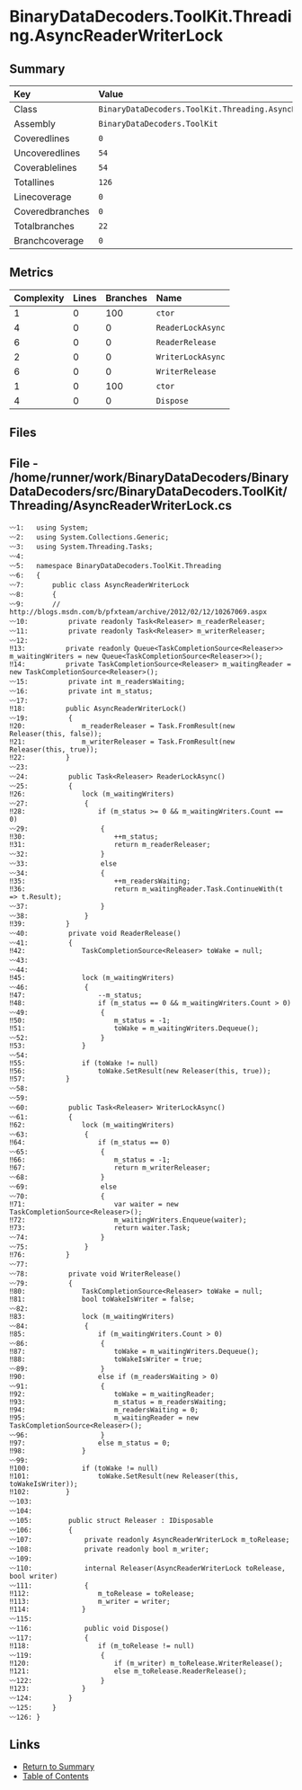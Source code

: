 ﻿# BinaryDataDecoders.ToolKit.Threading.AsyncReaderWriterLock

## Summary

| Key             | Value                                                        |
| :-------------- | :----------------------------------------------------------- |
| Class           | `BinaryDataDecoders.ToolKit.Threading.AsyncReaderWriterLock` |
| Assembly        | `BinaryDataDecoders.ToolKit`                                 |
| Coveredlines    | `0`                                                          |
| Uncoveredlines  | `54`                                                         |
| Coverablelines  | `54`                                                         |
| Totallines      | `126`                                                        |
| Linecoverage    | `0`                                                          |
| Coveredbranches | `0`                                                          |
| Totalbranches   | `22`                                                         |
| Branchcoverage  | `0`                                                          |

## Metrics

| Complexity | Lines | Branches | Name              |
| :--------- | :---- | :------- | :---------------- |
| 1          | 0     | 100      | `ctor`            |
| 4          | 0     | 0        | `ReaderLockAsync` |
| 6          | 0     | 0        | `ReaderRelease`   |
| 2          | 0     | 0        | `WriterLockAsync` |
| 6          | 0     | 0        | `WriterRelease`   |
| 1          | 0     | 100      | `ctor`            |
| 4          | 0     | 0        | `Dispose`         |

## Files

## File - /home/runner/work/BinaryDataDecoders/BinaryDataDecoders/src/BinaryDataDecoders.ToolKit/Threading/AsyncReaderWriterLock.cs

```CSharp
〰1:   using System;
〰2:   using System.Collections.Generic;
〰3:   using System.Threading.Tasks;
〰4:   
〰5:   namespace BinaryDataDecoders.ToolKit.Threading
〰6:   {
〰7:       public class AsyncReaderWriterLock
〰8:       {
〰9:       // http://blogs.msdn.com/b/pfxteam/archive/2012/02/12/10267069.aspx
〰10:          private readonly Task<Releaser> m_readerReleaser;
〰11:          private readonly Task<Releaser> m_writerReleaser;
〰12:  
‼13:          private readonly Queue<TaskCompletionSource<Releaser>> m_waitingWriters = new Queue<TaskCompletionSource<Releaser>>();
‼14:          private TaskCompletionSource<Releaser> m_waitingReader = new TaskCompletionSource<Releaser>();
〰15:          private int m_readersWaiting;
〰16:          private int m_status;
〰17:  
‼18:          public AsyncReaderWriterLock()
〰19:          {
‼20:              m_readerReleaser = Task.FromResult(new Releaser(this, false));
‼21:              m_writerReleaser = Task.FromResult(new Releaser(this, true));
‼22:          }
〰23:  
〰24:          public Task<Releaser> ReaderLockAsync()
〰25:          {
‼26:              lock (m_waitingWriters)
〰27:              {
‼28:                  if (m_status >= 0 && m_waitingWriters.Count == 0)
〰29:                  {
‼30:                      ++m_status;
‼31:                      return m_readerReleaser;
〰32:                  }
〰33:                  else
〰34:                  {
‼35:                      ++m_readersWaiting;
‼36:                      return m_waitingReader.Task.ContinueWith(t => t.Result);
〰37:                  }
〰38:              }
‼39:          }
〰40:          private void ReaderRelease()
〰41:          {
‼42:              TaskCompletionSource<Releaser> toWake = null;
〰43:  
〰44:  
‼45:              lock (m_waitingWriters)
〰46:              {
‼47:                  --m_status;
‼48:                  if (m_status == 0 && m_waitingWriters.Count > 0)
〰49:                  {
‼50:                      m_status = -1;
‼51:                      toWake = m_waitingWriters.Dequeue();
〰52:                  }
‼53:              }
〰54:  
‼55:              if (toWake != null)
‼56:                  toWake.SetResult(new Releaser(this, true));
‼57:          }
〰58:  
〰59:  
〰60:          public Task<Releaser> WriterLockAsync()
〰61:          {
‼62:              lock (m_waitingWriters)
〰63:              {
‼64:                  if (m_status == 0)
〰65:                  {
‼66:                      m_status = -1;
‼67:                      return m_writerReleaser;
〰68:                  }
〰69:                  else
〰70:                  {
‼71:                      var waiter = new TaskCompletionSource<Releaser>();
‼72:                      m_waitingWriters.Enqueue(waiter);
‼73:                      return waiter.Task;
〰74:                  }
〰75:              }
‼76:          }
〰77:  
〰78:          private void WriterRelease()
〰79:          {
‼80:              TaskCompletionSource<Releaser> toWake = null;
‼81:              bool toWakeIsWriter = false;
〰82:  
‼83:              lock (m_waitingWriters)
〰84:              {
‼85:                  if (m_waitingWriters.Count > 0)
〰86:                  {
‼87:                      toWake = m_waitingWriters.Dequeue();
‼88:                      toWakeIsWriter = true;
〰89:                  }
‼90:                  else if (m_readersWaiting > 0)
〰91:                  {
‼92:                      toWake = m_waitingReader;
‼93:                      m_status = m_readersWaiting;
‼94:                      m_readersWaiting = 0;
‼95:                      m_waitingReader = new TaskCompletionSource<Releaser>();
〰96:                  }
‼97:                  else m_status = 0;
‼98:              }
〰99:  
‼100:             if (toWake != null)
‼101:                 toWake.SetResult(new Releaser(this, toWakeIsWriter));
‼102:         }
〰103: 
〰104: 
〰105:         public struct Releaser : IDisposable
〰106:         {
〰107:             private readonly AsyncReaderWriterLock m_toRelease;
〰108:             private readonly bool m_writer;
〰109: 
〰110:             internal Releaser(AsyncReaderWriterLock toRelease, bool writer)
〰111:             {
‼112:                 m_toRelease = toRelease;
‼113:                 m_writer = writer;
‼114:             }
〰115: 
〰116:             public void Dispose()
〰117:             {
‼118:                 if (m_toRelease != null)
〰119:                 {
‼120:                     if (m_writer) m_toRelease.WriterRelease();
‼121:                     else m_toRelease.ReaderRelease();
〰122:                 }
‼123:             }
〰124:         }
〰125:     }
〰126: }
```

## Links

* [Return to Summary](Summary.md)
* [Table of Contents](../TOC.md)

